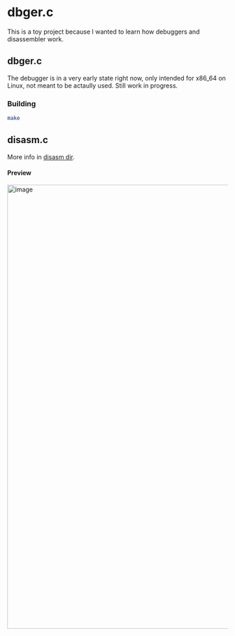 # dbger.c
This is a toy project because I wanted to learn how debuggers and disassembler work.

## dbger.c
The debugger is in a very early state right now, only intended for x86_64 on Linux, not meant to be actaully used. Still work in progress.

### Building
```sh
make
```

## disasm.c
More info in [disasm dir](./disasm/).

#### Preview
<img width="1214" height="1013" alt="image" src="https://github.com/user-attachments/assets/ec4c8b39-4e31-45a7-8228-89dec927911c" />
